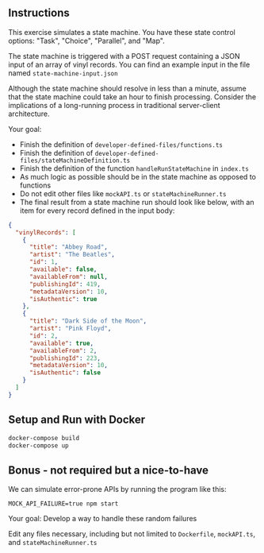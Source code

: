 ## Instructions

This exercise simulates a state machine.
You have these state control options: "Task", "Choice", "Parallel", and "Map".

The state machine is triggered with a POST request containing a JSON input of an array of vinyl records.
You can find an example input in the file named `state-machine-input.json`

Although the state machine should resolve in less than a minute, assume that the state machine could take an hour to finish processing.
Consider the implications of a long-running process in traditional server-client architecture.

Your goal:

- Finish the definition of `developer-defined-files/functions.ts`
- Finish the definition of `developer-defined-files/stateMachineDefinition.ts`
- Finish the definition of the function `handleRunStateMachine` in `index.ts`
- As much logic as possible should be in the state machine as opposed to functions
- Do not edit other files like `mockAPI.ts` or `stateMachineRunner.ts`
- The final result from a state machine run should look like below, with an item for every record defined in the input body:

```json
{
  "vinylRecords": [
    {
      "title": "Abbey Road",
      "artist": "The Beatles",
      "id": 1,
      "available": false,
      "availableFrom": null,
      "publishingId": 419,
      "metadataVersion": 10,
      "isAuthentic": true
    },
    {
      "title": "Dark Side of the Moon",
      "artist": "Pink Floyd",
      "id": 2,
      "available": true,
      "availableFrom": 2,
      "publishingId": 223,
      "metadataVersion": 10,
      "isAuthentic": false
    }
  ]
}
```

## Setup and Run with Docker

```bash
docker-compose build
docker-compose up
```

## Bonus - not required but a nice-to-have

We can simulate error-prone APIs by running the program like this:

`MOCK_API_FAILURE=true npm start`

Your goal: Develop a way to handle these random failures

Edit any files necessary, including but not limited to `Dockerfile`, `mockAPI.ts`, and `stateMachineRunner.ts`
